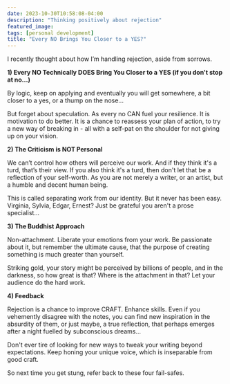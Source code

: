 ```yaml
---
date: 2023-10-30T10:58:08-04:00
description: "Thinking positively about rejection"
featured_image: 
tags: [personal development]
title: "Every NO Brings You Closer to a YES?"
---
```


I recently thought about how I’m handling rejection, aside from sorrows.

**1) Every NO Technically DOES Bring You Closer to a YES (if you don't stop at no...)**

By logic, keep on applying and eventually you will get somewhere, a bit closer to a yes, or a thump on the nose... 

But forget about speculation. As every no CAN fuel your resilience. It is motivation to do better. It is a chance to reassess your plan of action, to try a new way of breaking in - all with a self-pat on the shoulder for not giving up on your vision.

**2) The Criticism is NOT Personal**

We can’t control how others will perceive our work. And if they think it's a turd, that’s their view. If you also think it's a turd, then don't let that be a reflection of your self-worth. As you are not merely a writer, or an artist, but a humble and decent human being. 

This is called separating work from our identity. But it never has been easy. Virginia, Sylvia, Edgar, Ernest? Just be grateful you aren't a prose specialist...

**3) The Buddhist Approach**

Non-attachment. Liberate your emotions from your work. Be passionate about it, but remember the ultimate cause, that the purpose of creating something is much greater than yourself. 

Striking gold, your story might be perceived by billions of people, and in the darkness, so how great is that? Where is the attachment in that? Let your audience do the hard work.

**4) Feedback**

Rejection is a chance to improve CRAFT. Enhance skills. Even if you vehemently disagree with the notes, you can find new inspiration in the absurdity of them, or just maybe, a true reflection, that perhaps emerges after a night fuelled by subconscious dreams...

Don't ever tire of looking for new ways to tweak your writing beyond expectations. Keep honing your unique voice, which is inseparable from good craft. 

So next time you get stung, refer back to these four fail-safes. 
